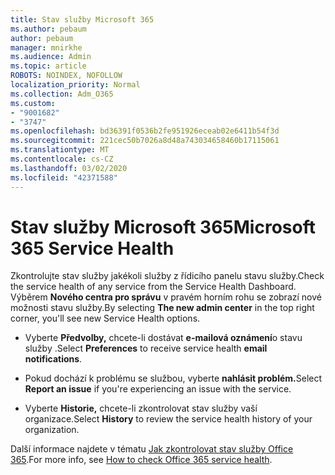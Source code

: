 ```yaml
---
title: Stav služby Microsoft 365
ms.author: pebaum
author: pebaum
manager: mnirkhe
ms.audience: Admin
ms.topic: article
ROBOTS: NOINDEX, NOFOLLOW
localization_priority: Normal
ms.collection: Adm_O365
ms.custom:
- "9001682"
- "3747"
ms.openlocfilehash: bd36391f0536b2fe951926eceab02e6411b54f3d
ms.sourcegitcommit: 221cec50b7026a8d48a743034658460b17115061
ms.translationtype: MT
ms.contentlocale: cs-CZ
ms.lasthandoff: 03/02/2020
ms.locfileid: "42371588"
---
```

# <a name="microsoft-365-service-health"></a><span data-ttu-id="8b924-102">Stav služby Microsoft 365</span><span class="sxs-lookup"><span data-stu-id="8b924-102">Microsoft 365 Service Health</span></span>


<span data-ttu-id="8b924-103">Zkontrolujte stav služby jakékoli služby z řídicího panelu stavu služby.</span><span class="sxs-lookup"><span data-stu-id="8b924-103">Check the service health of any service from the Service Health Dashboard.</span></span> <span data-ttu-id="8b924-104">Výběrem **Nového centra pro správu** v pravém horním rohu se zobrazí nové možnosti stavu služby.</span><span class="sxs-lookup"><span data-stu-id="8b924-104">By selecting **The new admin center** in the top right corner, you'll see new Service Health options.</span></span>

- <span data-ttu-id="8b924-105">Vyberte **Předvolby,** chcete-li dostávat **e-mailová oznámení**o stavu služby .</span><span class="sxs-lookup"><span data-stu-id="8b924-105">Select **Preferences** to receive service health **email notifications**.</span></span>

- <span data-ttu-id="8b924-106">Pokud dochází k problému se službou, vyberte **nahlásit problém.**</span><span class="sxs-lookup"><span data-stu-id="8b924-106">Select **Report an issue** if you're experiencing an issue with the service.</span></span>

- <span data-ttu-id="8b924-107">Vyberte **Historie,** chcete-li zkontrolovat stav služby vaší organizace.</span><span class="sxs-lookup"><span data-stu-id="8b924-107">Select **History** to review the service health history of your organization.</span></span> 

<span data-ttu-id="8b924-108">Další informace najdete v tématu [Jak zkontrolovat stav služby Office 365](https://docs.microsoft.com/en-us/office365/enterprise/view-service-health).</span><span class="sxs-lookup"><span data-stu-id="8b924-108">For more info, see [How to check Office 365 service health](https://docs.microsoft.com/en-us/office365/enterprise/view-service-health).</span></span> 